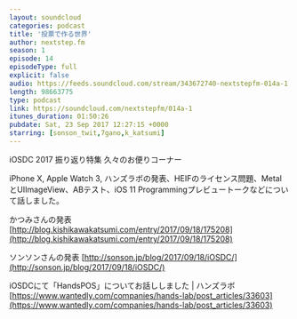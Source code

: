 ```yaml
---
layout: soundcloud
categories: podcast
title: '投票で作る世界'
author: nextstep.fm
season: 1
episode: 14
episodeType: full
explicit: false
audio: https://feeds.soundcloud.com/stream/343672740-nextstepfm-014a-1.m4a
length: 98663775
type: podcast
link: https://soundcloud.com/nextstepfm/014a-1
itunes_duration: 01:50:26
pubdate: Sat, 23 Sep 2017 12:27:15 +0000
starring: [sonson_twit,7gano,k_katsumi]
---
```


iOSDC 2017 振り返り特集
久々のお便りコーナー

iPhone X, Apple Watch 3, ハンズラボの発表、HEIFのライセンス問題、MetalとUIImageView、ABテスト、iOS 11 Programmingプレビュートークなどについて話しました。

かつみさんの発表
[http://blog.kishikawakatsumi.com/entry/2017/09/18/175208](http://blog.kishikawakatsumi.com/entry/2017/09/18/175208)

ソンソンさんの発表
[http://sonson.jp/blog/2017/09/18/iOSDC/](http://sonson.jp/blog/2017/09/18/iOSDC/)

iOSDCにて「HandsPOS」についてお話ししました | ハンズラボ
[https://www.wantedly.com/companies/hands-lab/post_articles/33603](https://www.wantedly.com/companies/hands-lab/post_articles/33603)
